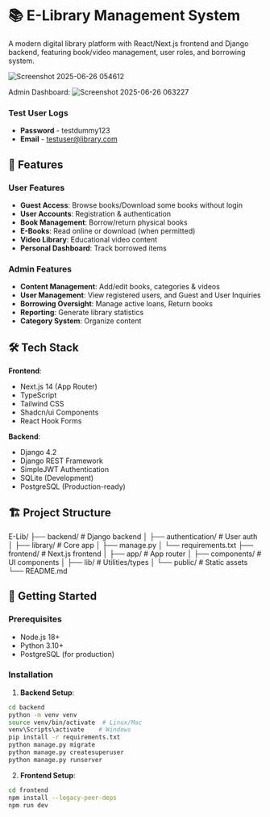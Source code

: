 # 📚 E-Library Management System

A modern digital library platform with React/Next.js frontend and Django backend, featuring book/video management, user roles, and borrowing system.

![Screenshot 2025-06-26 054612](https://github.com/user-attachments/assets/eacaace9-646f-40f5-a9f6-9c3a68ed847b)

Admin Dashboard:
![Screenshot 2025-06-26 063227](https://github.com/user-attachments/assets/5720b635-bd95-4804-96e8-55eab22a1fa6)

### Test User Logs
- **Password** - testdummy123
- **Email** - testuser@library.com

## 🚀 Features

### User Features
- **Guest Access**: Browse books/Download some books without login
- **User Accounts**: Registration & authentication
- **Book Management**: Borrow/return physical books
- **E-Books**: Read online or download (when permitted)
- **Video Library**: Educational video content
- **Personal Dashboard**: Track borrowed items

### Admin Features
- **Content Management**: Add/edit books, categories & videos
- **User Management**: View registered users, and Guest and User Inquiries
- **Borrowing Oversight**: Manage active loans, Return books
- **Reporting**: Generate library statistics
- **Category System**: Organize content

## 🛠️ Tech Stack

**Frontend**:
- Next.js 14 (App Router)
- TypeScript
- Tailwind CSS
- Shadcn/ui Components
- React Hook Forms

**Backend**:
- Django 4.2
- Django REST Framework
- SimpleJWT Authentication
- SQLite (Development)
- PostgreSQL (Production-ready)

## 🏗️ Project Structure
E-Lib/
├── backend/ # Django backend
│ ├── authentication/ # User auth
│ ├── library/ # Core app
│ ├── manage.py
│ └── requirements.txt
├── frontend/ # Next.js frontend
│ ├── app/ # App router
│ ├── components/ # UI components
│ ├── lib/ # Utilities/types
│ └── public/ # Static assets
└── README.md



## 🚀 Getting Started

### Prerequisites
- Node.js 18+
- Python 3.10+
- PostgreSQL (for production)

### Installation
1. **Backend Setup**:
```bash
cd backend
python -m venv venv
source venv/bin/activate  # Linux/Mac
venv\Scripts\activate    # Windows
pip install -r requirements.txt
python manage.py migrate
python manage.py createsuperuser
python manage.py runserver
```
2. **Frontend Setup**:
```bash
cd frontend
npm install --legacy-peer-deps
npm run dev
